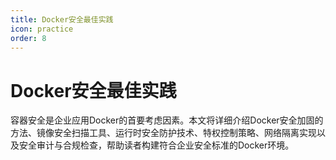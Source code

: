 ```yaml
---
title: Docker安全最佳实践
icon: practice
order: 8
---
```


# Docker安全最佳实践

容器安全是企业应用Docker的首要考虑因素。本文将详细介绍Docker安全加固的方法、镜像安全扫描工具、运行时安全防护技术、特权控制策略、网络隔离实现以及安全审计与合规检查，帮助读者构建符合企业安全标准的Docker环境。
